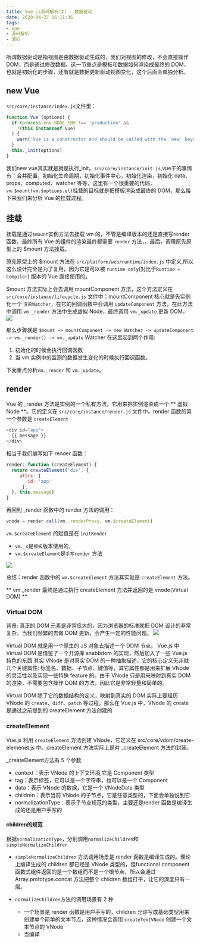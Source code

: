 ```yaml
---
title: Vue.js源码解析(2) - 数据驱动
date: 2020-04-27 16:11:36
tags:
- vue
- 源码解析
- 源码
---
```


所谓数据驱动是指视图是由数据驱动生成的，我们对视图的修改，不会直接操作 DOM，而是通过修改数据。这一节重点是模板和数据如何渲染成最终的 DOM，也就是初始化的步骤，还有就是数据更新驱动视图变化，这个后面会单独分析。

<!-- more -->

## new Vue

`src/core/instance/index.js`文件里：
``` js
function Vue (options) {
  if (process.env.NODE_ENV !== 'production' &&
    !(this instanceof Vue)
  ) {
    warn('Vue is a constructor and should be called with the `new` keyword')
  }
  this._init(options)
}
```
我们new vue其实就是就是执行_init。`src/core/instance/init.js`,vue干的事情有：合并配置，初始化生命周期，初始化事件中心，初始化渲染，初始化 data、props、computed、watcher 等等，这里有一个很重要的代码，`vm.$mount(vm.$options.el)`挂载的目标就是把模板渲染成最终的 DOM，那么接下来我们来分析 Vue 的挂载过程。

## 挂载

挂载是通过`$mount`实例方法去挂载 vm 的，不管是编译版本的还是直接写render函数，最终所有 Vue 的组件的渲染最终都需要 `render` 方法，。最后，调用原先原型上的 $mount 方法挂载。

原先原型上的 $mount 方法在 `src/platform/web/runtime/index.js` 中定义,所以这么设计完全是为了复用，因为它是可以被 `runtime only`(对比于`Runtime + Compiler`) 版本的 Vue 直接使用的。

$mount 方法实际上会去调用 mountComponent 方法，这个方法定义在 `src/core/instance/lifecycle.js` 文件中：mountComponent 核心就是先实例化一个 `渲染Watcher`，在它的回调函数中会调用 `updateComponent` 方法，在此方法中调用 `vm._render` 方法中生成虚拟 Node，最终调用 `vm._update` 更新 DOM。
![](https://cdn.liujiefront.com/images/vue-source/19cpk.png)

那么步骤就是 `$mount —> mountComponent -> new Watcher -> updateComponent -> vm._render() -> vm._update`
Watcher 在这里起到两个作用:
1. 初始化的时候会执行回调函数
2. 当 vm 实例中的监测的数据发生变化的时候执行回调函数。
   
下面重点分析`vm._render` 和 `vm._update`。

## render

Vue 的 _render 方法是实例的一个私有方法，它用来把实例渲染成一个 ** 虚拟 Node **。它的定义在 `src/core/instance/render.js` 文件中。render 函数的第一个参数是 `createElement`
``` js
<div id="app">
  {{ message }}
</div>
```
相当于我们编写如下 render 函数：
``` js
render: function (createElement) {
  return createElement('div', {
     attrs: {
        id: 'app'
      },
  }, this.message)
}
```
再回到 _render 函数中的 render 方法的调用：
``` js
vnode = render.call(vm._renderProxy, vm.$createElement)
```

`vm.$createElement` 的赋值是在 `initRender` 

- `vm._c`是`模板`版本使用的，
- `vm.$createElement`是`手写render` 方法

![](https://cdn.liujiefront.com/images/vue-source/gimx5.png)

总结：render 函数中的 `vm.$createElement` 方法其实就是 `createElement` 方法。

** vm._render 最终是通过执行 createElement 方法并返回的是 vnode(Virtual DOM) **

### Virtual DOM

背景: 真正的 DOM 元素是非常庞大的，因为浏览器的标准就把 DOM 设计的非常复杂。当我们频繁的去做 DOM 更新，会产生一定的性能问题。
![](https://cdn.liujiefront.com/images/vue-source/ozfdg.jpg)

Virtual DOM 就是用一个原生的 JS 对象去描述一个 DOM 节点。
Vue.js 中 Virtual DOM 是借鉴了一个开源库 snabbdom 的实现，然后加入了一些 Vue.js 特色的东西
其实 VNode 是对真实 DOM 的一种抽象描述，它的核心定义无非就几个关键属性: 标签名、数据、子节点、键值等，其它属性都是用来扩展 VNode 的灵活性以及实现一些特殊 feature 的。由于 VNode 只是用来映射到真实 DOM 的渲染，不需要包含操作 DOM 的方法，因此它是非常轻量和简单的。

Virtual DOM 除了它的数据结构的定义，映射到真实的 DOM 实际上要经历 VNode 的 `create`、`diff`、`patch` 等过程。那么在 Vue.js 中，VNode 的 create 是通过之前提到的 createElement 方法创建的

### createElement

Vue.js 利用 `createElement` 方法创建 VNode，它定义在 src/core/vdom/create-elemenet.js 中。createElement 方法实际上是对 _createElement 方法的封装。

_createElement方法有 5 个参数
- context：表示 VNode 的上下文环境,它是 Component 类型
- tag：表示标签，它可以是一个字符串，也可以是一个 Component
- data：表示 VNode 的数据，它是一个 VNodeData 类型
- children：表示当前 VNode 的子节点，它是任意类型的，下面会单独说到它
- normalizationType：表示子节点规范的类型，主要还是render 函数是编译生成的还是用户手写的

#### children的规范
根据`normalizationType`，分别调用`normalizeChildren`和`simpleNormalizeChildren`
- `simpleNormalizeChildren` 方法调用场景是 render 函数是编译生成的。理论上编译生成的 children 都已经是 VNode 类型的，但functional component 函数式组件返回的是一个数组而不是一个根节点，所以会通过 Array.prototype.concat 方法把整个 children 数组打平，让它的深度只有一层。
- `normalizeChildren`方法的调用场景有 2 种
  - 一个场景是 render 函数是用户手写的，children 允许写成基础类型用来创建单个简单的文本节点，这种情况会调用 `createTextVNode` 创建一个文本节点的 VNode
  - 当编译 <template>、slot、v-for 的时候会产生嵌套数组，这会调用 `normalizeArrayChildren` 方法

  `normalizeArrayChildren`主要的逻辑就是遍历 children，获得单个节点 c，然后对 c 的类型判断
    - 数组：递归调用 normalizeArrayChildren
    - 基础类型：通过 createTextVNode 方法转换成 VNode 类型
    - vnode类型：如果 children 是一个 v-for 列表，则根据 nestedIndex 去更新它的 key。

经过对 children 的规范化，children 变成了一个类型为 VNode 的 Array。

#### VNode的创建

当 tag 是一个字符串时：
  - 如果 tag 是内置标签则直接创建一个对应的 VNode 对象。
  - 如果 tag 如果是已注册的组件名，则调用 `createComponent` 函数。
  - tag 是一个未知的标签名，这里会直接按标签名创建 vnode，然后等运行时再来检查，因为它的父级规范化子级时可能会为其分配命名空间。

当 tag 不是字符串时：
  - 通过 `createComponent` 创建组件类型的 VNode

根据tag的类型，会调用不同的方法去生成vnode的实例，最终返回出去
![](https://cdn.liujiefront.com/images/vue-source/80180.png)

createElement总结：
每个 VNode 有 children，children 每个元素也是一个 VNode，这样就形成了一个 VNode Tree，它很好的描述了我们的 DOM Tree。

## update

上面的提到的`mountComponent`方法里有`vm._update(vm._render(), hydrating)`的调用。（ ** _update 方法的作用是把 VNode 渲染成真实的 DOM ** 对比于 ** _render的作用是把真实的DOM转化为VNode **）。它的定义在 `src/core/instance/lifecycle.js` 中
![](https://cdn.liujiefront.com/images/vue-source/975yl.png)

`_update` 的核心就是调用 `vm.__patch__ `方法, 浏览器下会指向`src/platforms/web/runtime/patch.js`。里面有`createPatchFunction`方法
![](https://cdn.liujiefront.com/images/vue-source/j0c5r.png)
`createPatchFunction`方法很长，内部定义了一系列的辅助方法，最终一个关键代码是：`return function patch (oldVnode, vnode, hydrating, removeOnly)`。这个方法就赋值给了`lifecycleMixin`里的`vm.$el`

``` js
    if (!prevVnode) {
      // initial render
      // 映射到vdom里的return function patch里
      vm.$el = vm.__patch__(vm.$el, vnode, hydrating, false /* removeOnly */)
    } else {
      // updates
      vm.$el = vm.__patch__(prevVnode, vnode)
    }
```

下面对`createPatchFunction`和`patch`函数单独的讲解下：

`createPatchFunction`方法有两个参数：
- nodeOps：表示对 “平台 DOM” 的一些操作方法
- modules：表示平台的一些模块，它们会在整个 patch 过程的不同阶段执行相应的钩子函数。

`patch`方法有四个参数：
- oldVnode 表示旧的 VNode 节点，它也可以不存在或者是一个 DOM 对象；
- vnode 表示执行 _render 后返回的 VNode 的节点；
- hydrating 表示是否是服务端渲染
- removeOnly 是给 transition-group 用的

`patch`函数本身,内部的实现还是很复杂的，看几个关键步骤：

1. oldVnode 是真实的 DOM，通过 emptyNodeAt 将真实的 DOM 转换成 vnode
![](https://cdn.liujiefront.com/images/vue-source/3n26o.png)

```js
  oldVnode = emptyNodeAt(oldVnode)
```

1. parentElm: 比如 body 节点（`<body><div id="app"></div></body>`）

3. 调用 createElm 方法：作用是通过虚拟节点创建真实的 DOM 并插入到它的父节点中
  - createComponent 尝试创建子组件
  - createChildren 创建子元素，实际上是遍历子虚拟节点，递归调用 createElm，这是一种常用的深度优先的遍历算法
  - invokeCreateHooks 执行所有的 create 的钩子并把 vnode push 到 insertedVnodeQueue 中
  - insert 把 DOM 插入到父节点中，因为是递归调用，子元素会优先调用 insert，所以整个 vnode 树节点的插入顺序是**先子后父**

4. vnode.parent ，父占位节点。和组件相关

5. 判断之前定义的 parentElm 是否存在，有则删除掉 vm.$el 对应的节点。在执行这一步前，浏览器的 DOM 结构是这样的：

```js
<body>
    <div id="app"></div>
    <div id="app">Hello Vue!</div>
</body>
```
之后删除 `<div id="app"></div>` 完成新旧节点替换工作。

6. 最后将 vnode.elm（也就是真实DOM）返回。
最后

## 总结
从初始化 Vue 到最终渲染的整个过程大概能分为这样的步骤：

![](https://cdn.liujiefront.com/images/vue-source/dkmh3.jpg)

